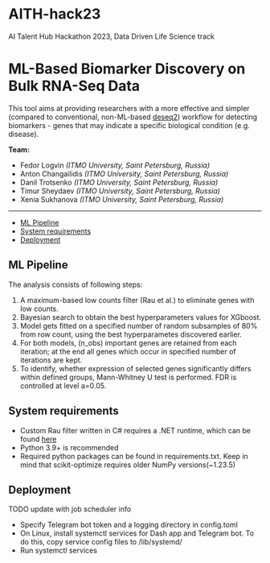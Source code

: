 # AITH-hack23
AI Talent Hub Hackathon 2023, Data Driven Life Science track

# ML-Based Biomarker Discovery on Bulk RNA-Seq Data

This tool aims at providing researchers with a more effective and simpler (compared to conventional, non-ML-based [deseq2](https://doi.org/doi:10.18129/B9.bioc.DESeq2)) workflow for detecting 
biomarkers - genes that may indicate a specific biological condition (e.g. disease).

**Team:**
- Fedor Logvin _(ITMO University, Saint Petersburg, Russia)_
- Anton Changailidis _(ITMO University, Saint Petersburg, Russia)_
- Danil Trotsenko _(ITMO University, Saint Petersburg, Russia)_
- Timur Sheydaev _(ITMO University, Saint Petersburg, Russia)_
- Xenia Sukhanova _(ITMO University, Saint Petersburg, Russia)_

---

- [ML Pipeline](#sec1) </br>
- [System requirements](#sec2) </br>
- [Deployment](#sec3) </br>

<a name="sec1"></a>
## ML Pipeline

The analysis consists of following steps:
1. A maximum-based low counts filter (Rau et al.) to eliminate genes with low counts.
2. Bayesian search to obtain the best hyperparameters values for XGboost.
3. Model gets fitted on a specified number of random subsamples of 80% from row count, using the best hyperparametes discovered earlier.
4. For both models, (n_obs) important genes are retained from each iteration; at the end all genes which occur in specified number of iterations are kept.
5. To identify, whether expression of selected genes significantly differs within defined groups, Mann-Whitney U test is performed. FDR is controlled at level a=0.05.


<a name="sec2"></a>
## System requirements

- Custom Rau filter written in C# requires a .NET runtime, which can be found [here]()
- Python 3.9+ is recommended
- Required python packages can be found in requirements.txt. Keep in mind that scikit-optimize requires older NumPy versions(~1.23.5)

<a name="sec3"></a>
## Deployment
TODO update with job scheduler info
- Specify Telegram bot token and a logging directory in config.toml
- On Linux, install systemctl services for Dash app and Telegram bot. To do this, copy service config files to /lib/systemd/
- Run systemctl services
